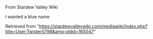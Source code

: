 From Stardew Valley Wiki

I wanted a blue name

Retrieved from "https://stardewvalleywiki.com/mediawiki/index.php?title=User:Twister5798&amp;oldid=165047"